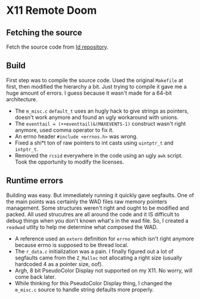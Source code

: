
# X11 Remote Doom

## Fetching the source

Fetch the source code from [Id repository](https://github.com/id-Software/DOOM).

## Build

First step was to compile the source code. Used the original `Makefile` at first, then modified the hierarchy a bit.
Just trying to compile it gave me a huge amount of errors. I guess because it wasn't made for a 64-bit architecture.
- The `m_misc.c` `default_t` uses an hugly hack to give strings as pointers, doesn't work anymore and found an ugly workaround with unions.
- The `eventtail = (++eventtail)&(MAXEVENTS-1)` construct wasn't right anymore, used comma operator to fix it.
- An errno header `#include <errnos.h>` was wrong.
- Fixed a shi\*t ton of raw pointers to int casts using `uintptr_t` and `intptr_t`.
- Removed the `rcsid` everywhere in the code using an ugly `awk` script. Took the opportunity to modify the licenses.

## Runtime errors

Building was easy. But immediately running it quickly gave segfaults. One of the main points was certainly the WAD
files raw memory pointers management. Some structures weren't right and ought to be modified and packed. All used strucutres are
all around the code and it IS difficult to debug things when you don't known what's in the wad file.
So, I created a `readwad` utlity to help me determine what composed the WAD.
- A reference used an `extern` definition for `errno` which isn't right anymore because errno is supposed to be thread local.
- The `r_data.c` initialization was a pain. I finally figured out a lot of segfaults came from the `Z_Malloc` not allocating a right size (usually hardcoded 4 as a pointer size, oof).
- Argh, 8 bit PseudoColor Display not supported on my X11. No worry, will come back later.
- While thinking for this PseudoColor Display thing, I changed the `m_misc.c` source to handle string defaults more properly.

